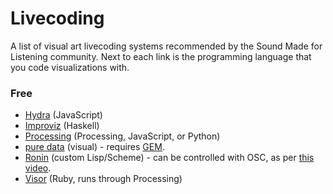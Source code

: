 # Livecoding
A list of visual art livecoding systems recommended by the Sound Made for Listening community. Next to each link is the programming language that you code visualizations with.

### Free
* [Hydra](https://github.com/hydra-synth/hydra) (JavaScript)
* [Improviz](https://github.com/rumblesan/improviz) (Haskell)
* [Processing](https://processing.org/) (Processing, JavaScript, or Python)
* [pure data](https://puredata.info/) (visual) - requires [GEM](https://puredata.info/downloads/gem).
* [Ronin](https://hundredrabbits.itch.io/ronin) (custom Lisp/Scheme) - can be controlled with OSC, as per [this video](https://youtu.be/S5FkYhfpmqA).
* [Visor](https://www.visor.live/) (Ruby, runs through Processing)